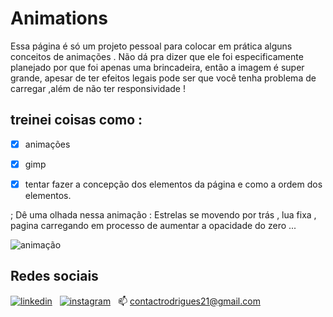 # Animations

Essa página é só um projeto pessoal para colocar em prática alguns conceitos de animações . 
Não dá pra dizer que ele foi especificamente planejado por que foi apenas uma brincadeira, então a imagem é super grande, apesar de 
ter efeitos legais pode ser que você tenha problema de carregar ,além de não ter responsividade !

## treinei coisas como : 

- [x] animações

- [x] gimp 

- [x] tentar fazer a concepção dos elementos da página e como a ordem dos elementos.

; Dê uma olhada nessa animação : 
Estrelas se movendo por trás , lua fixa , pagina carregando em processo de aumentar a opacidade do zero ...

![animação](https://github.com/rafinha-dev/Animations/blob/master/src/images/animations.gif)

## Redes sociais 

[![linkedin](https://img.shields.io/badge/LinkedIn-0077B5?style=for-the-badge&logo=linkedin&logoColor=white)](https://www.linkedin.com/in/rafael-rodrigues-1b2981129/)&nbsp;&nbsp;
[![instagram](https://img.shields.io/badge/Instagram-E4405F?style=for-the-badge&logo=instagram&logoColor=white)](https://www.instagram.com/rafinhadev/)&nbsp;&nbsp;
📫 [contactrodrigues21@gmail.com](mailto:contactrodrigues21@gmail.com)&nbsp;
